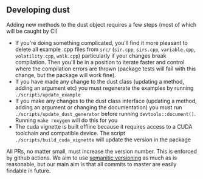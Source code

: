 ## Developing dust

Adding new methods to the dust object requires a few steps (most of which will be caught by CI)

* If you're doing something complicated, you'll find it more pleasant to delete all example .cpp files from `src/` (`sir.cpp`, `sirs.cpp`, `variable.cpp`, `volatility.cpp`, `walk.cpp`) particularly if your changes break compilation. Then you'll be in a position to iterate faster and control where the compilation errors are thrown (package tests will fail with this change, but the package will work fine).
* If you have made any change to the dust class (updating a method, adding an argument etc) you must regenerate the examples by running `./scripts/update_example`
* If you make any changes to the dust class interface (updating a method, adding an argument or changing the documentation) you must run `./scripts/update_dust_generator` before running `devtools::document()`. Running `make roxygen` will do this for you
* The cuda vignette is built offline because it requires access to a CUDA toolchain and compatible device.  The script `./scripts/build_cuda_vignette` will update the version in the package

All PRs, no matter small, must increase the version number. This is enforced by github actions. We aim to use [semanitic versioning](https://semver.org/) as much as is reasonable, but our main aim is that all commits to master are easily findable in future.
